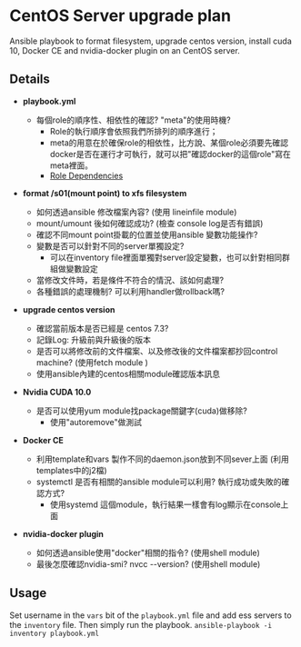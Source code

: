 # CentOS Server upgrade plan
Ansible playbook to format filesystem, upgrade centos version, install cuda 10, Docker CE and nvidia-docker plugin on an CentOS server.

## Details
* **playbook.yml**

  * 每個role的順序性、相依性的確認? "meta"的使用時機?
    * Role的執行順序會依照我們所排列的順序進行；
    * meta的用意在於確保role的相依性，比方說、某個role必須要先確認docker是否在運行才可執行，就可以把"確認docker的這個role"寫在meta裡面。
    * [Role Dependencies](https://docs.ansible.com/ansible/latest/user_guide/playbooks_reuse_roles.html#role-dependencies)

* **format /s01(mount point) to xfs filesystem**

  * 如何透過ansible 修改檔案內容?  (使用 lineinfile module)
  * mount/umount 後如何確認成功?  (檢查 console log是否有錯誤)
  * 確認不同mount point掛載的位置並使用ansible 變數功能操作?
  * 變數是否可以針對不同的server單獨設定?
    * 可以在inventory file裡面單獨對server設定變數，也可以針對相同群組做變數設定
  * 當修改文件時，若是條件不符合的情況、該如何處理?
  * 各種錯誤的處理機制? 可以利用handler做rollback嗎?

* **upgrade centos version**

  * 確認當前版本是否已經是 centos 7.3?
  * 記錄Log: 升級前與升級後的版本
  * 是否可以將修改前的文件檔案、以及修改後的文件檔案都抄回control machine? (使用fetch module )
  * 使用ansible內建的centos相關module確認版本訊息

* **Nvidia CUDA 10.0**

  * 是否可以使用yum module找package關鍵字(cuda)做移除?
    * 使用"autoremove"做測試

* **Docker CE**

  * 利用template和vars 製作不同的daemon.json放到不同sever上面 (利用templates中的j2檔)
  * systemctl 是否有相關的ansible module可以利用? 執行成功或失敗的確認方式?
    * 使用systemd 這個module，執行結果一樣會有log顯示在console上面

* **nvidia-docker plugin**

  * 如何透過ansible使用"docker"相關的指令? (使用shell module)
  * 最後怎麼確認nvidia-smi? nvcc --version? (使用shell module)

## Usage

Set username in the `vars` bit of the `playbook.yml` file and add ess servers to the `inventory` file. Then simply run the playbook.
`ansible-playbook -i inventory playbook.yml`

